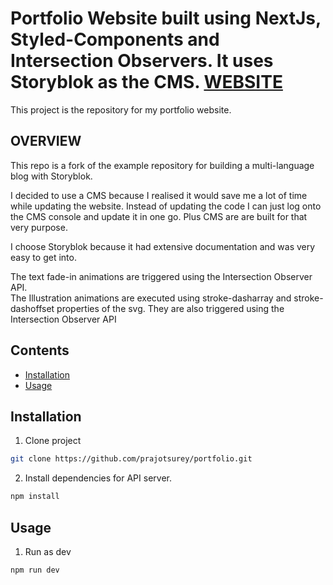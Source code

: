 # Portfolio Website built using NextJs, Styled-Components and Intersection Observers. It uses Storyblok as the CMS. [WEBSITE](https://www.prajot.dev/)
This project is the repository for my portfolio website.

## OVERVIEW
This repo is a fork of the example repository for building a multi-language blog with Storyblok.

I decided to use a CMS because I realised it would save me a lot of time while updating the website. Instead of updating the code I can just log onto the CMS console and update it in one go. Plus CMS are are built for that very purpose.

I choose Storyblok because it had extensive documentation and was very easy to get into.

The text fade-in animations are triggered using the Intersection Observer API.<br />
The Illustration animations are executed using stroke-dasharray and stroke-dashoffset properties of the svg. They are also triggered using the Intersection Observer API

## Contents

* [Installation](#user-content-installation)
* [Usage](#user-content-usage)

## Installation

1. Clone project

```bash
git clone https://github.com/prajotsurey/portfolio.git
```

2. Install dependencies for API server.

```bash
npm install
```

## Usage

1. Run as dev

```bash
npm run dev
```
